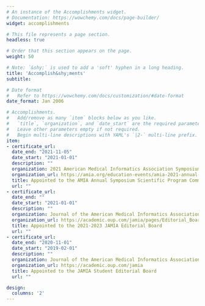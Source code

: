 ```yaml
---
# An instance of the Accomplishments widget.
# Documentation: https://wowchemy.com/docs/page-builder/
widget: accomplishments

# This file represents a page section.
headless: true

# Order that this section appears on the page.
weight: 50

# Note: `&shy;` is used to add a 'soft' hyphen in a long heading.
title: 'Accomplish&shy;ments'
subtitle:

# Date format
#   Refer to https://wowchemy.com/docs/customization/#date-format
date_format: Jan 2006

# Accomplishments.
#   Add/remove as many `item` blocks below as you like.
#   `title`, `organization`, and `date_start` are the required parameters.
#   Leave other parameters empty if not required.
#   Begin multi-line descriptions with YAML's `|2-` multi-line prefix.
item:
- certificate_url:
  date_end: "2021-11-05"
  date_start: "2021-01-01"
  description: ""
  organization: 2021 American Medical Informatics Association Symposium
  organization_url: https://amia.org/education-events/amia-2021-annual-symposium/amia-2021-annual-symposium-scientific-program-committee
  title: Appointed to the AMIA Annual Symposium Scientific Program Committee
  url: ""
- certificate_url:
  date_end: ""
  date_start: "2021-01-01"
  description: ""
  organization: Journal of the American Medical Informatics Association (JAMIA)
  organization_url: https://academic.oup.com/jamia/pages/Editorial_Board
  title: Appointed to the 2021-2023 JAMIA Editorial Board
  url: ""
- certificate_url:
  date_end: "2020-11-01"
  date_start: "2019-02-01"
  description: ""
  organization: Journal of the American Medical Informatics Association (JAMIA)
  organization_url: https://academic.oup.com/jamia
  title: Appointed to the JAMIA Student Editorial Board
  url: ""

design:
  columns: '2' 
---
```

